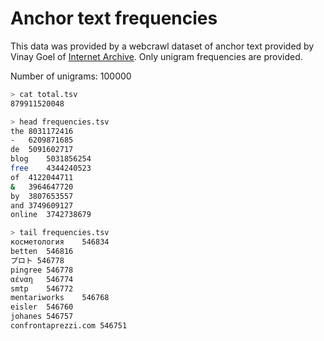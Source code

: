 # Anchor text frequencies

This data was provided by a webcrawl dataset of anchor text provided
by Vinay Goel of [Internet Archive](https://archive.org). Only unigram
frequencies are provided.

Number of unigrams: 100000

```bash
> cat total.tsv
879911520048

> head frequencies.tsv
the	8031172416
-	6209871685
de	5091602717
blog	5031856254
free	4344240523
of	4122044711
&	3964647720
by	3807653557
and	3749609127
online	3742738679

> tail frequencies.tsv
косметология	546834
betten	546816
プロト	546778
pingree	546778
αέναη	546774
smtp	546772
mentariworks	546768
eisler	546760
johanes	546757
confrontaprezzi.com	546751
```
